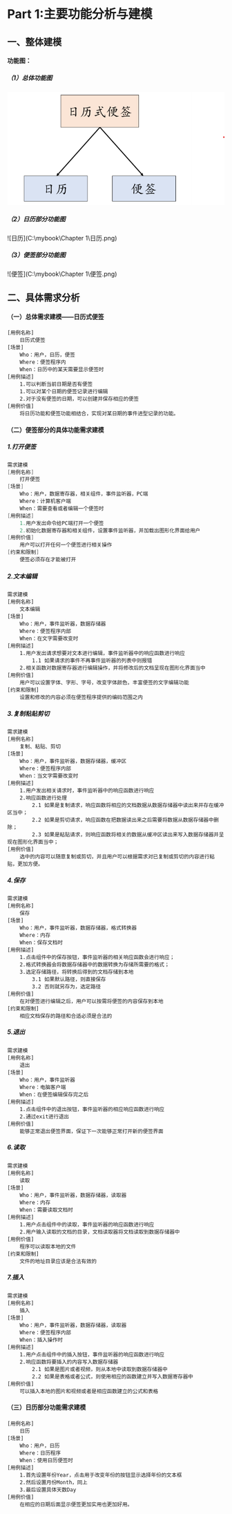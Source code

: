 # Part 1:主要功能分析与建模



## 一、整体建模

#### 功能图：

##### （1）总体功能图

![total](https://github.com/joyjiuyi/OOP/raw/main/OOP/Chapter1/total.png)

##### （2）日历部分功能图

![日历](C:\mybook\Chapter 1\日历.png)

##### （3）便签部分功能图

![便签](C:\mybook\Chapter 1\便签.png)



## 二、具体需求分析

#### （一）总体需求建模——日历式便签

```
[用例名称]
	日历式便签
[场景]
	Who：用户，日历，便签
	Where：便签程序内
	When：日历中的某天需要显示便签时
[用例描述]
	1.可以判断当前日期是否有便签
	1.可以对某个日期的便签记录进行编辑
	2.对于没有便签的日期，可以创建并保存相应的便签
[用例价值]
	将日历功能和便签功能相结合，实现对某日期的事件进型记录的功能。
```



#### （二）便签部分的具体功能需求建模

##### 1.打开便签

```java
需求建模
[用例名称]
    打开便签
[场景]
    Who：用户，数据寄存器，相关组件，事件监听器，PC端
    Where：计算机客户端
    When：需要查看或者编辑一个便签时
[用例描述]
    1.用户发出命令给PC端打开一个便签
    2.初始化数据寄存器和相关组件，设置事件监听器，并加载出图形化界面给用户
[用例价值]
    用户可以打开任何一个便签进行相关操作
[约束和限制]
    便签必须存在才能被打开
```

##### 2.文本编辑

```
需求建模
[用例名称]
	文本编辑
[场景]
	Who：用户，事件监听器，数据存储器
	Where：便签程序内部
	When：在文字需要改变时
[用例描述]
	1.用户发出请求想要对文本进行编辑，事件监听器中的响应函数进行响应
		1.1 如果请求的事件不再事件监听器的列表中则报错
	2.相关函数对数据寄存器进行编辑操作，并将修改后的文档呈现在图形化界面当中
[用例价值]
	用户可以设置字体、字形、字号，改变字体颜色，丰富便签的文字编辑功能
[约束和限制]
	设置和修改的内容必须在便签程序提供的编码范围之内
```

##### 3.复制粘贴剪切

```
需求建模
[用例名称]
	复制、粘贴、剪切
[场景]
	Who：用户，事件监听器，数据存储器，缓冲区
	Where：便签程序内部
	When：当文字需要改变时
[用例描述]
	1.用户发出相关请求时，事件监听器中的响应函数进行响应
	2.响应函数进行处理
		2.1 如果是复制请求，响应函数将相应的文档数据从数据存储器中读出来并存在缓冲区当中；
		2.2 如果是剪切请求，响应函数在把数据读出来之后需要将数据从数据存储器中删除；
		2.3 如果是粘贴请求，则响应函数将相关的数据从缓冲区读出来写入数据存储器并呈现在图形化界面当中；
[用例价值]
	选中的内容可以随意复制或剪切，并且用户可以根据需求对已复制或剪切的内容进行粘贴，更加方便。
```

##### 4.保存

```
需求建模
[用例名称]
	保存
[场景]
	Who：用户，事件监听器，数据存储器，格式转换器
	Where：内存
	When：保存文档时
[用例描述]
	1.点击组件中的保存按钮，事件监听器的相关响应函数会进行响应；
	2.格式转换器会将数据存储器中的数据转换为存储所需要的格式；
	3.选定存储路径，将转换后得到的文档存储到本地
		3.1 如果默认路径，则直接保存
		3.2 否则就另存为，选定路径
[用例价值]
	在对便签进行编辑之后，用户可以按需将便签的内容保存到本地
[约束和限制]
	相应文档保存的路径和合适必须是合法的
```

##### 5.退出

```
需求建模
[用例名称]
	退出
[场景]
	Who：用户，事件监听器
	Where：电脑客户端
	When：在便签编辑保存完之后
[用例描述]
	1.点击组件中的退出按钮，事件监听器的相应响应函数进行响应
	2.通过exit进行退出
[用例价值]
	能够正常退出便签界面，保证下一次能够正常打开新的便签界面
```

##### 6.读取

```
需求建模
[用例名称]
	读取
[场景]
	Who：用户，事件监听器，数据存储器，读取器
	Where：内存
	When：需要读取文档时
[用例描述]
	1.用户点击组件中的读取，事件监听器的响应函数进行响应
	2.用户输入读取的文档的目录，文档读取器将文档读取到数据存储器中
[用例价值]
	程序可以读取本地的文件
[约束和限制]
	文件的地址目录应该是合法有效的
```

##### 7.插入

```
需求建模
[用例名称]
	插入
[场景]
	Who：用户，事件监听器，数据存储器，读取器
	Where：便签程序内部
	When：插入操作时
[用例描述]
	1.用户点击组件中的插入按钮，事件监听器的响应函数进行响应
	2.响应函数将要插入的内容写入数据存储器
		2.1 如果是图片或者视频，则从本地中读取到数据存储器中
		2.2 如果是表格或者公式，则使用相应的函数建立并写入数据寄存器中
[用例价值]
	可以插入本地的图片和视频或者是相应函数建立的公式和表格
```



#### （三）日历部分功能需求建模

```
[用例名称]
	日历
[场景]
	Who：用户，日历	
	Where：日历程序	
	When：使用日历便签时
[用例描述]	
	1.首先设置年份Year，点击用于改变年份的按钮显示选择年份的文本框	
	2.然后设置月份Month，同上	
	3.最后设置具体天数Day
[用例价值]	
	在相应的日期后面显示便签更加实用也更加好用。
```

